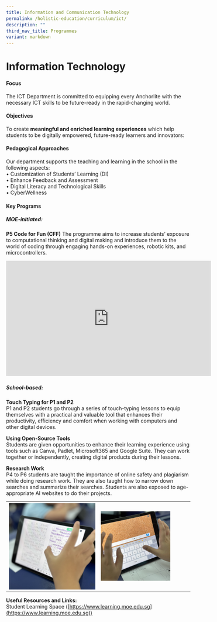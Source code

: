 ```yaml
---
title: Information and Communication Technology
permalink: /holistic-education/curriculum/ict/
description: ""
third_nav_title: Programmes
variant: markdown
---
```

Information Technology
======================

#### Focus
The ICT Department is committed to equipping every Anchorlite with the necessary ICT skills to be future-ready in the rapid-changing world.

#### Objectives
To create **meaningful and enriched learning experiences** which help students to be digitally empowered, future-ready learners and innovators:

#### Pedagogical Approaches
Our department supports the teaching and learning in the school in the following aspects:<br>
•	Customization of Students’ Learning (DI)<br>
•	Enhance Feedback and Assessment<br>
•	Digital Literacy and Technological Skills<br>
•	CyberWellness

#### Key Programs
##### MOE-initiated:

**P5 Code for Fun (CFF)**
The programme aims to increase students’ exposure to computational thinking and digital making and introduce them to the world of coding through engaging hands-on experiences, robotic kits, and microcontrollers. 
<div class="bp-youtube">
<iframe width="560" height="315" src="https://www.youtube.com/embed/z3vu7NwxO1I" title="YouTube video player" frameborder="0" allow="accelerometer; autoplay; clipboard-write; encrypted-media; gyroscope; picture-in-picture" allowfullscreen=""></iframe>
</div>

##### School-based:
**Touch Typing for P1 and P2**<br>
P1 and P2 students go through a series of touch-typing lessons to equip themselves with a practical and valuable tool that enhances their productivity, efficiency and comfort when working with computers and other digital devices.

**Using Open-Source Tools**<br>
Students are given opportunities to enhance their learning experience using tools such as Canva, Padlet, Microsoft365 and Google Suite. They can work together or independently, creating digital products during their lessons. 

**Research Work**<br>
P4 to P6 students are taught the importance of online safety and plagiarism while doing research work. They are also taught how to narrow down searches and summarize their searches. Students are also exposed to age-appropriate AI websites to do their projects.

<table>
<tbody><tr>
<th><img src="/images/Curriculum/ICT/IMG_4305.jpg" style="width:99%"></th>
<td><img src="/images/Curriculum/ICT/IMG_4306.jpg" style="width:80%"></td>
</tr>
</tbody></table>

**Useful Resources and Links:**<br>
Student Learning Space ([https://www.learning.moe.edu.sg](https://www.learning.moe.edu.sg))